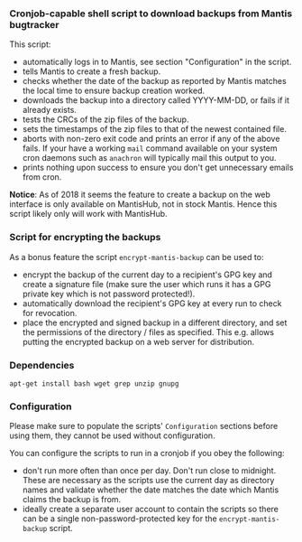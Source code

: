 ### Cronjob-capable shell script to download backups from Mantis bugtracker

This script:
- automatically logs in to Mantis, see section "Configuration" in the
  script.
- tells Mantis to create a fresh backup.
- checks whether the date of the backup as reported by Mantis matches
  the local time to ensure backup creation worked.
- downloads the backup into a directory called YYYY-MM-DD, or fails
  if it already exists.
- tests the CRCs of the zip files of the backup.
- sets the timestamps of the zip files to that of the newest contained
  file.
- aborts with non-zero exit code and prints an error if any of the above
  fails. If your have a working ```mail``` command available on your
  system cron daemons such as ```anachron``` will typically mail this
  output to you.
- prints nothing upon success to ensure you don't get unnecessary emails
  from cron.

**Notice**: As of 2018 it seems the feature to create a backup on the
web interface is only available on MantisHub, not in stock Mantis.
Hence this script likely only will work with MantisHub.

### Script for encrypting the backups

As a bonus feature the script `encrypt-mantis-backup` can be used to:
- encrypt the backup of the current day to a recipient's GPG key and
  create a signature file (make sure the user which runs it has a GPG
  private key which is not password protected!).
- automatically download the recipient's GPG key at every run to check
  for revocation.
- place the encrypted and signed backup in a different directory, and
  set the permissions of the directory / files as specified.
  This e.g. allows putting the encrypted backup on a web server for
  distribution.

### Dependencies

```shell
apt-get install bash wget grep unzip gnupg
```

### Configuration

Please make sure to populate the scripts' `Configuration` sections
before using them, they cannot be used without configuration.

You can configure the scripts to run in a cronjob if you obey the
following:
- don't run more often than once per day. Don't run close to midnight.
  These are necessary as the scripts use the current day as directory
  names and validate whether the date matches the date which Mantis
  claims the backup is from.
- ideally create a separate user account to contain the scripts so there
  can be a single non-password-protected key for the
  `encrypt-mantis-backup` script.
